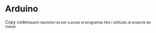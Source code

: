 # Arduino

Copy code<small>Aquest repositori es per a posar el programas fets i utilitzats al projecte de classe</small> 
